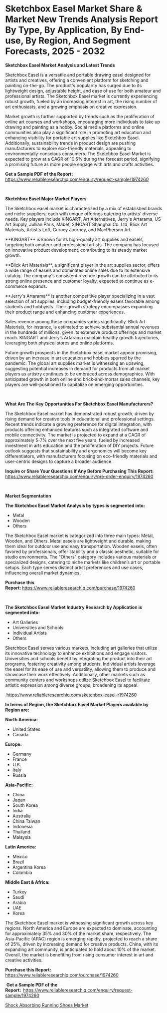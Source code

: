 <p><h1>Sketchbox Easel Market Share & Market New Trends Analysis Report By Type, By Application, By End-use, By Region, And Segment Forecasts, 2025 - 2032</h1></p><p><strong>Sketchbox Easel Market Analysis and Latest Trends</strong></p>
<p><p>Sketchbox Easel is a versatile and portable drawing easel designed for artists and creatives, offering a convenient platform for sketching and painting on-the-go. The product's popularity has surged due to its lightweight design, adjustable height, and ease of use for both amateur and professional artists. The Sketchbox Easel market is currently experiencing robust growth, fueled by an increasing interest in art, the rising number of art enthusiasts, and a growing emphasis on creative expression. </p><p>Market growth is further supported by trends such as the proliferation of online art courses and workshops, encouraging more individuals to take up drawing and painting as a hobby. Social media platforms and online communities also play a significant role in promoting art education and enhancing visibility for portable art supplies like Sketchbox Easel. Additionally, sustainability trends in product design are pushing manufacturers to explore eco-friendly materials, appealing to environmentally-conscious consumers. The Sketchbox Easel Market is expected to grow at a CAGR of 10.5% during the forecast period, signifying a promising future as more people engage with arts and crafts activities.</p></p>
<p><strong>Get a Sample PDF of the Report:&nbsp;</strong> <a href="https://www.reliableresearchiq.com/enquiry/request-sample/1974260?utm_campaign=3524&utm_medium=2&utm_source=Github&utm_content=ia&utm_term=05042025&utm_id=sketchbox-easel">https://www.reliableresearchiq.com/enquiry/request-sample/1974260</a></p>
<p>&nbsp;</p>
<p><strong>Sketchbox Easel Major Market Players</strong></p>
<p><p>The Sketchbox easel market is characterized by a mix of established brands and niche suppliers, each with unique offerings catering to artists' diverse needs. Key players include KINGART, Art Alternatives, Jerry's Artarama, US Art Supply, Jullian Paris, Mabef, SINOART Shanghai Co. Ltd, Blick Art Materials, Artist's Loft, Gurney Journey, and MacPherson Art.</p><p>**KINGART** is known for its high-quality art supplies and easels, targeting both amateur and professional artists. The company has focused on innovative product development, contributing to its steady market growth. </p><p>**Blick Art Materials**, a significant player in the art supplies sector, offers a wide range of easels and dominates online sales due to its extensive catalog. The company's consistent revenue growth can be attributed to its strong online presence and customer loyalty, expected to continue as e-commerce expands.</p><p>**Jerry's Artarama** is another competitive player specializing in a vast selection of art supplies, including budget-friendly easels favorable among students and hobbyists. Their growth strategy encompasses expanding their product range and enhancing customer experiences.</p><p>Sales revenue among these companies varies significantly. Blick Art Materials, for instance, is estimated to achieve substantial annual revenues in the hundreds of millions, given its extensive product offerings and market reach. KINGART and Jerry’s Artarama maintain healthy growth trajectories, leveraging both physical stores and online platforms.</p><p>Future growth prospects in the Sketchbox easel market appear promising, driven by an increase in art education and hobbies spurred by the pandemic. The global art supplies market is witnessing an upswing, suggesting potential increases in demand for products from all market players as artistry continues to be embraced across demographics. With anticipated growth in both online and brick-and-mortar sales channels, key players are well-positioned to capitalize on emerging opportunities.</p></p>
<p>&nbsp;</p>
<p><strong>What Are The Key Opportunities For Sketchbox Easel Manufacturers?</strong></p>
<p><p>The Sketchbox Easel market has demonstrated robust growth, driven by rising demand for creative tools in educational and professional settings. Recent trends indicate a growing preference for digital integration, with products offering enhanced features such as integrated software and mobile connectivity. The market is projected to expand at a CAGR of approximately 5-7% over the next five years, fueled by increased investment in arts education and the proliferation of DIY projects. Future outlook suggests that sustainability and ergonomics will become key differentiators, with manufacturers focusing on eco-friendly materials and user-centric designs to capture a broader audience.</p></p>
<p><strong>Inquire or Share Your Questions If Any Before Purchasing This Report:</strong> <a href="https://www.reliableresearchiq.com/enquiry/pre-order-enquiry/1974260?utm_campaign=3524&utm_medium=2&utm_source=Github&utm_content=ia&utm_term=05042025&utm_id=sketchbox-easel">https://www.reliableresearchiq.com/enquiry/pre-order-enquiry/1974260</a></p>
<p>&nbsp;</p>
<p><strong>Market Segmentation</strong></p>
<p><strong>The Sketchbox Easel Market Analysis by types is segmented into:</strong></p>
<p><ul><li>Metal</li><li>Wooden</li><li>Others</li></ul></p>
<p><p>The Sketchbox Easel market is categorized into three main types: Metal, Wooden, and Others. Metal easels are lightweight and durable, making them ideal for outdoor use and easy transportation. Wooden easels, often favored by professionals, offer stability and a classic aesthetic, suitable for studio environments. The "Others" category includes various materials or specialized designs, catering to niche markets like children’s art or portable setups. Each type serves distinct artist preferences and use cases, influencing overall market dynamics.</p></p>
<p><strong>Purchase this Report:&nbsp;</strong><a href="https://www.reliableresearchiq.com/purchase/1974260?utm_campaign=3524&utm_medium=2&utm_source=Github&utm_content=ia&utm_term=05042025&utm_id=sketchbox-easel">https://www.reliableresearchiq.com/purchase/1974260</a></p>
<p>&nbsp;</p>
<p><strong>The Sketchbox Easel Market Industry Research by Application is segmented into:</strong></p>
<p><ul><li>Art Galleries</li><li>Universities and Schools</li><li>Individual Artists</li><li>Others</li></ul></p>
<p><p>Sketchbox Easel serves various markets, including art galleries that utilize its innovative technology to enhance exhibitions and engage visitors. Universities and schools benefit by integrating the product into their art programs, fostering creativity among students. Individual artists leverage the easel for its ease of use and versatility, allowing them to produce and showcase their work effectively. Additionally, other markets such as community centers and workshops utilize Sketchbox Easel to facilitate artistic expression among diverse groups, broadening its appeal.</p></p>
<p><a href="https://www.reliableresearchiq.com/sketchbox-easel-r1974260?utm_campaign=3524&utm_medium=2&utm_source=Github&utm_content=ia&utm_term=05042025&utm_id=sketchbox-easel">&nbsp;https://www.reliableresearchiq.com/sketchbox-easel-r1974260</a></p>
<p><strong>In terms of Region, the Sketchbox Easel Market Players available by Region are:</strong></p>
<p>
    <p> <strong> North America: </strong>
        <ul>
            <li>United States</li>
            <li>Canada</li>
        </ul>
        </p> 
    <p> <strong> Europe: </strong>
        <ul>
            <li>Germany</li>
            <li>France</li>
            <li>U.K.</li>
            <li>Italy</li>
            <li>Russia</li>
        </ul>
        </p> 
    <p> <strong> Asia-Pacific: </strong>
        <ul>
            <li>China</li>
            <li>Japan</li>
            <li>South Korea</li>
            <li>India</li>
            <li>Australia</li>
            <li>China Taiwan</li>
            <li>Indonesia</li>
            <li>Thailand</li>
            <li>Malaysia</li>
        </ul>
        </p> 
    <p> <strong> Latin America: </strong>
        <ul>
            <li>Mexico</li>
            <li>Brazil</li>
            <li>Argentina Korea</li>
            <li>Colombia</li>
        </ul>
        </p> 
    <p> <strong> Middle East & Africa: </strong>
        <ul>
            <li>Turkey</li>
            <li>Saudi</li>
            <li>Arabia</li>
            <li>UAE</li>
            <li>Korea</li>
        </ul>
    </p>
    </p>
<p><p>The Sketchbox Easel market is witnessing significant growth across key regions. North America and Europe are expected to dominate, accounting for approximately 35% and 30% of the market share, respectively. The Asia-Pacific (APAC) region is emerging rapidly, projected to reach a share of 25%, driven by increasing demand for creative products. China, with its expanding art community, is anticipated to hold about 10% of the market. Overall, the market is benefiting from rising consumer interest in art and creative activities.</p></p>
<p><strong>Purchase this Report: </strong><a href="https://www.reliableresearchiq.com/purchase/1974260?utm_campaign=3524&utm_medium=2&utm_source=Github&utm_content=ia&utm_term=05042025&utm_id=sketchbox-easel">https://www.reliableresearchiq.com/purchase/1974260</a></p>
<p>&nbsp;<strong>Get a Sample PDF of the Report:&nbsp;&nbsp;</strong><a href="https://www.reliableresearchiq.com/enquiry/request-sample/1974260?utm_campaign=3524&utm_medium=2&utm_source=Github&utm_content=ia&utm_term=05042025&utm_id=sketchbox-easel">https://www.reliableresearchiq.com/enquiry/request-sample/1974260</a></p>
<p><strong></strong></p>
<p><p><a href="https://github.com/cachaskluwe/Market-Research-Report-List-1/blob/main/shock-absorbing-running-shoes-market.md?utm_campaign=3524&utm_medium=2&utm_source=Github&utm_content=ia&utm_term=05042025&utm_id=sketchbox-easel">Shock Absorbing Running Shoes Market</a></p></p>